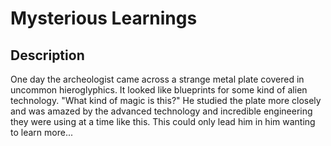 # Mysterious Learnings

## Description

One day the archeologist came across a strange metal plate covered in uncommon hieroglyphics. It looked like blueprints for some kind of alien technology. "What kind of magic is this?" He studied the plate more closely and was amazed by the advanced technology and incredible engineering they were using at a time like this. This could only lead him in him wanting to learn more...
